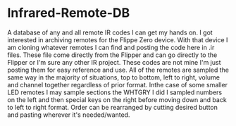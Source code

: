 # Infrared-Remote-DB
A database of any and all remote IR codes I can get my hands on.
I got interested in archiving remotes for the Flippe Zero device. With that device I am cloning whatever remotes I can find and posting the code here in .ir files. These file come directly from the Flipper and can go directly to the Flipper or I'm sure any other IR project. These codes are not mine I'm just posting them for easy reference and use.
All of the remotes are sampled the same way in the majority of situations, top to bottom, left to right, volume and channel together regardless of prior format. Inthe case of some smaller LED remotes I may sample sections the WHTGRY I did I sampled numbers on the left and then special keys on the right before moving down and back to left to right format. Order can be rearranged by cutting desired button and pasting wherever it's needed/wanted.
